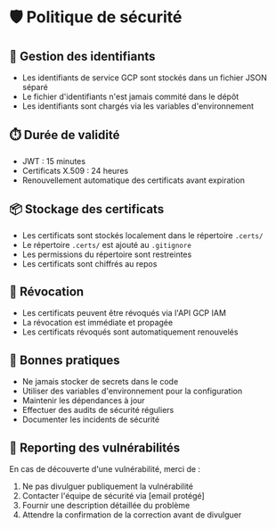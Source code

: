 # 🛡️ Politique de sécurité

## 🔐 Gestion des identifiants

- Les identifiants de service GCP sont stockés dans un fichier JSON séparé
- Le fichier d'identifiants n'est jamais commité dans le dépôt
- Les identifiants sont chargés via les variables d'environnement

## ⏱️ Durée de validité

- JWT : 15 minutes
- Certificats X.509 : 24 heures
- Renouvellement automatique des certificats avant expiration

## 📦 Stockage des certificats

- Les certificats sont stockés localement dans le répertoire `.certs/`
- Le répertoire `.certs/` est ajouté au `.gitignore`
- Les permissions du répertoire sont restreintes
- Les certificats sont chiffrés au repos

## 🔄 Révocation

- Les certificats peuvent être révoqués via l'API GCP IAM
- La révocation est immédiate et propagée
- Les certificats révoqués sont automatiquement renouvelés

## 🚨 Bonnes pratiques

- Ne jamais stocker de secrets dans le code
- Utiliser des variables d'environnement pour la configuration
- Maintenir les dépendances à jour
- Effectuer des audits de sécurité réguliers
- Documenter les incidents de sécurité

## 📝 Reporting des vulnérabilités

En cas de découverte d'une vulnérabilité, merci de :
1. Ne pas divulguer publiquement la vulnérabilité
2. Contacter l'équipe de sécurité via [email protégé]
3. Fournir une description détaillée du problème
4. Attendre la confirmation de la correction avant de divulguer 